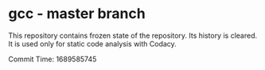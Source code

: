# gcc - master branch

This repository contains frozen state of the repository.
Its history is cleared. It is used only for static code
analysis with Codacy.

Commit Time: 1689585745
